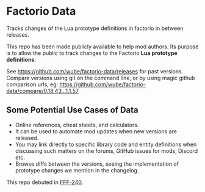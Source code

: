 # Factorio Data
Tracks changes of the Lua prototype definitions in factorio in between releases.

This repo has been made publicly available to help mod authors.
Its purpose is to allow the public to track changes to the Factorio **Lua prototype definitions**.

See https://github.com/wube/factorio-data/releases for past versions.
Compare versions using git on the command line, or by using magic github comparison urls, 
eg: https://github.com/wube/factorio-data/compare/0.18.43...1.1.57

## Some Potential Use Cases of Data

* Online references, cheat sheets, and calculators.
* It can be used to automate mod updates when new versions are released.
* You may link directly to specific library code and entity definitions when discussing such matters on the forums, GitHub issues for mods, Discord etc.
* Browse diffs between the versions, seeing the implementation of prototype changes we mention in the changelog.

This repo debuted in [FFF-240](https://www.factorio.com/blog/post/fff-240).
